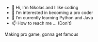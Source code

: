 - 👋 Hi, I'm Nikolas and I like coding
- 👀 I’m interested in becoming a pro coder
- 🌱 I’m currently learning Python and Java
- 📫 How to reach me ... (Don't)

Making pro game, gonna get famous

<!---
goldeagle6500/goldeagle6500 is a ✨ special ✨ repository because its `README.md` (this file) appears on your GitHub profile.
You can click the Preview link to take a look at your changes.
--->
